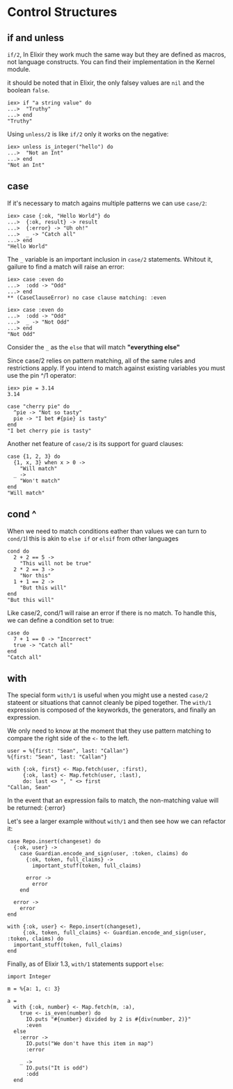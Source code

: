 # Control Structures

## if and unless

`if/2`, In Elixir they work much the same way but they are defined as macros, not language constructs.
You can find their implementation in the Kernel module.

it should be noted that in Elixir, the only falsey values are `nil` and the boolean `false`.

```
iex> if "a string value" do
...>  "Truthy"
...> end
"Truthy"
```

Using `unless/2` is like `if/2` only it works on the negative:

```
iex> unless is_integer("hello") do
...>  "Not an Int"
...> end
"Not an Int"
```

## case

If it's necessary to match agains multiple patterns we can use `case/2`:

```
iex> case {:ok, "Hello World"} do
...>  {:ok, result} -> result
...>  {:error} -> "Uh oh!"
...>  _ -> "Catch all"
...> end
"Hello World"
```

The `_` variable is an important inclusion in `case/2` statements. Whitout it, gailure to find a match will raise an error:

```
iex> case :even do
...>  :odd -> "Odd"
...> end
** (CaseClauseError) no case clause matching: :even

iex> case :even do
...>  :odd -> "Odd"
...>  _ -> "Not Odd"
...> end
"Not Odd"
```

Consider the `_` as the `else` that will match **"everything else"**

Since case/2 relies on pattern matching, all of the same rules and restrictions apply. If you intend to match against existing variables you must use the pin ^/1 operator:

```
iex> pie = 3.14
3.14

case "cherry pie" do
  ^pie -> "Not so tasty"
  pie -> "I bet #{pie} is tasty"
end
"I bet cherry pie is tasty"
```

Another net feature of `case/2` is its support for guard clauses:

```
case {1, 2, 3} do
  {1, x, 3} when x > 0 ->
    "Will match"
  _ ->
    "Won't match"
end
"Will match"
```

## cond ^

When we need to match conditions eather than values we can turn to `cond/1`l this is akin to `else if` or `elsif` from other languages

```
cond do
  2 + 2 == 5 ->
    "This will not be true"
  2 * 2 == 3 ->
    "Nor this"
  1 + 1 == 2 ->
    "But this will"
end
"But this will"
```

Like case/2, cond/1 will raise an error if there is no match. To handle this, we can define a condition set to true:

```
case do
  7 + 1 == 0 -> "Incorrect"
  true -> "Catch all"
end
"Catch all"
```

## with

The special form `with/1` is useful when you might use a nested `case/2` stateent or situations that cannot cleanly be piped together.
The `with/1` expression is composed of the keyworkds, the generators, and finally an expression.

We only need to know at the moment that they use pattern matching to compare the right side of the `<-` to the left.

```
user = %{first: "Sean", last: "Callan"}
%{first: "Sean", last: "Callan"}

with {:ok, first} <- Map.fetch(user, :first),
     {:ok, last} <- Map.fetch(user, :last),
     do: last <> ", " <> first
"Callan, Sean"
```

In the event that an expression fails to match, the non-matching value will be returned: {:error}

Let's see a larger example without `with/1` and then see how we can refactor it:

```
case Repo.insert(changeset) do
  {:ok, user} ->
    case Guardian.encode_and_sign(user, :token, claims) do
      {:ok, token, full_claims} ->
        important_stuff(token, full_claims)

      error ->
        error
    end

  error ->
    error
end
```

```
with {:ok, user} <- Repo.insert(changeset),
     {:ok, token, full_claims} <- Guardian.encode_and_sign(user, :token, claims) do
  important_stuff(token, full_claims)
end
```

Finally, as of Elixir 1.3, `with/1` statements support `else`:

```
import Integer

m = %{a: 1, c: 3}

a =
  with {:ok, number} <- Map.fetch(m, :a),
    true <- is_even(number) do
      IO.puts "#{number} divided by 2 is #{div(number, 2)}"
      :even
  else
    :error ->
      IO.puts("We don't have this item in map")
      :error

    _ ->
      IO.puts("It is odd")
      :odd
  end
```
